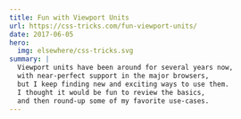```yaml
---
title: Fun with Viewport Units
url: https://css-tricks.com/fun-viewport-units/
date: 2017-06-05
hero:
  img: elsewhere/css-tricks.svg
summary: |
  Viewport units have been around for several years now,
  with near-perfect support in the major browsers,
  but I keep finding new and exciting ways to use them.
  I thought it would be fun to review the basics,
  and then round-up some of my favorite use-cases.
---
```


